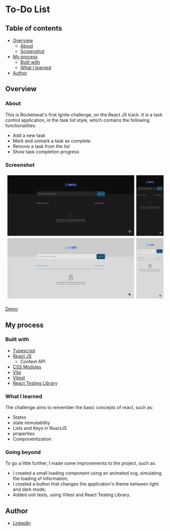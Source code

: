 # To-Do List

## Table of contents

- [Overview](#overview)
  - [About](#about)
  - [Screenshot](#screenshot)
- [My process](#my-process)
  - [Built with](#built-with)
  - [What I learned](#what-i-learned)
- [Author](#author)

## Overview

### About

This is Rocketseat's first Ignite challenge, on the React JS track. It is a task control application, in the task list style, which contains the following functionalities:

- Add a new task
- Mark and unmark a task as complete
- Remove a task from the list
- Show task completion progress

### Screenshot

![](./src/assets/images/screenshot.png)

[Demo](https://to-do-list-keven.netlify.app/)

## My process

### Built with

- [Typescript](https://www.typescriptlang.org/)
- [React JS](https://reactjs.org/)
  - Context API
- [CSS Modules](https://github.com/css-modules/css-modules)
- [Vite](https://vitejs.dev/)
- [Vitest](https://vitest.dev/)
- [React Testing Library](https://testing-library.com/)

### What I learned

The challenge aims to remember the basic concepts of react, such as:

- States
- state immutability
- Lists and Keys in ReactJS
- properties
- Componentization

### Going beyond

To go a little further, I made some improvements to the project, such as:

- I created a small loading component using an animated svg, simulating the loading of information;
- I created a button that changes the application's theme between light and dark mode;
- Added unit tests, using Vitest and React Testing Library.

## Author

- [LinkedIn](https://www.linkedin.com/in/kevenpacheco/)
